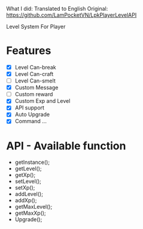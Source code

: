 What I did: Translated to English 
Original: https://github.com/LamPocketVN/LpkPlayerLevelAPI

Level System For Player
# Features
- [X] Level Can-break
- [X] Level Can-craft
- [ ] Level Can-smelt
- [X] Custom Message
- [ ] Custom reward
- [X] Custom Exp and Level
- [X] API support
- [X] Auto Upgrade
- [X] Command ...
# API - Available function
* getInstance();
* getLevel();
* getXp();
* setLevel();
* setXp();
* addLevel();
* addXp();
* getMaxLevel();
* getMaxXp();
* Upgrade();

